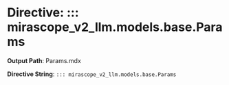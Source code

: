 # Directive: ::: mirascope_v2_llm.models.base.Params

**Output Path**: Params.mdx

**Directive String**: `::: mirascope_v2_llm.models.base.Params`

